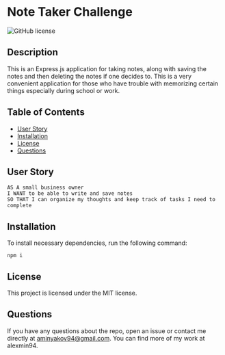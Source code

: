 # Note Taker Challenge
![GitHub license](https://img.shields.io/badge/license-MIT-blue.svg)


## Description


This is an Express.js application for taking notes, along with saving the notes and then deleting the notes if one decides to. This is a very convenient application for those who have trouble with memorizing certain things especially during school or work.


## Table of Contents

* [User Story](#userstory)
* [Installation](#installation)
* [License](#license)
* [Questions](#questions)

 ## User Story
  ```
AS A small business owner
I WANT to be able to write and save notes
SO THAT I can organize my thoughts and keep track of tasks I need to complete
```


## Installation


To install necessary dependencies, run the following command:

```
npm i
```

## License


This project is licensed under the MIT license.


## Questions

If you have any questions about the repo, open an issue or contact me directly at aminyakov94@gmail.com. You can find more of my work at alexmin94.
